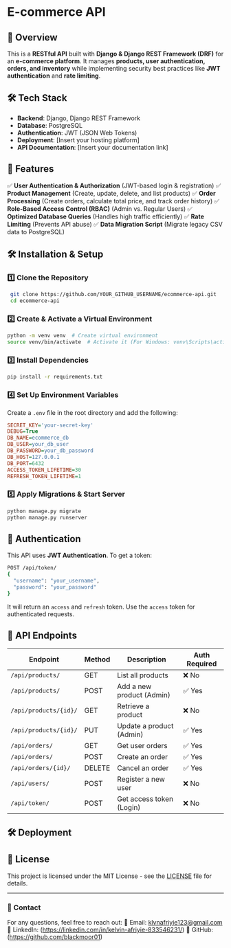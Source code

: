 # E-commerce API

## 🚀 Overview
This is a **RESTful API** built with **Django & Django REST Framework (DRF)** for an **e-commerce platform**. It manages **products, user authentication, orders, and inventory** while implementing security best practices like **JWT authentication** and **rate limiting**.

## 🛠 Tech Stack
- **Backend**: Django, Django REST Framework
- **Database**: PostgreSQL
- **Authentication**: JWT (JSON Web Tokens)
- **Deployment**: [Insert your hosting platform]
- **API Documentation**: [Insert your documentation link]

## 📌 Features
✅ **User Authentication & Authorization** (JWT-based login & registration)
✅ **Product Management** (Create, update, delete, and list products)
✅ **Order Processing** (Create orders, calculate total price, and track order history)
✅ **Role-Based Access Control (RBAC)** (Admin vs. Regular Users)
✅ **Optimized Database Queries** (Handles high traffic efficiently)
✅ **Rate Limiting** (Prevents API abuse)
✅ **Data Migration Script** (Migrate legacy CSV data to PostgreSQL)

## 🛠 Installation & Setup
### **1️⃣ Clone the Repository**
```sh
 git clone https://github.com/YOUR_GITHUB_USERNAME/ecommerce-api.git
 cd ecommerce-api
```

### **2️⃣ Create & Activate a Virtual Environment**
```sh
python -m venv venv  # Create virtual environment
source venv/bin/activate  # Activate it (For Windows: venv\Scripts\activate)
```

### **3️⃣ Install Dependencies**
```sh
pip install -r requirements.txt
```

### **4️⃣ Set Up Environment Variables**
Create a `.env` file in the root directory and add the following:
```ini
SECRET_KEY='your-secret-key'
DEBUG=True
DB_NAME=ecommerce_db
DB_USER=your_db_user
DB_PASSWORD=your_db_password
DB_HOST=127.0.0.1
DB_PORT=6432
ACCESS_TOKEN_LIFETIME=30
REFRESH_TOKEN_LIFETIME=1
```

### **5️⃣ Apply Migrations & Start Server**
```sh
python manage.py migrate
python manage.py runserver
```

## 🔑 Authentication
This API uses **JWT Authentication**. To get a token:
```sh
POST /api/token/
{
  "username": "your_username",
  "password": "your_password"
}
```
It will return an `access` and `refresh` token. Use the `access` token for authenticated requests.

## 📌 API Endpoints
| Endpoint                 | Method | Description                    | Auth Required |
|--------------------------|--------|--------------------------------|--------------|
| `/api/products/`         | GET    | List all products              | ❌ No |
| `/api/products/`         | POST   | Add a new product (Admin)      | ✅ Yes |
| `/api/products/{id}/`    | GET    | Retrieve a product             | ❌ No |
| `/api/products/{id}/`    | PUT    | Update a product (Admin)       | ✅ Yes |
| `/api/orders/`           | GET    | Get user orders                | ✅ Yes |
| `/api/orders/`           | POST   | Create an order                | ✅ Yes |
| `/api/orders/{id}/`      | DELETE | Cancel an order                | ✅ Yes |
| `/api/users/`            | POST   | Register a new user            | ❌ No |
| `/api/token/`            | POST   | Get access token (Login)       | ❌ No |

## 🛠 Deployment


## 📜 License
This project is licensed under the MIT License - see the [LICENSE](LICENSE) file for details.

---
### 📌 Contact
For any questions, feel free to reach out:
📧 Email: klvnafriyie123@gmail.com
💼 LinkedIn: (https://linkedin.com/in/kelvin-afriyie-833546231/)
🔗 GitHub: (https://github.com/blackmoor01)

